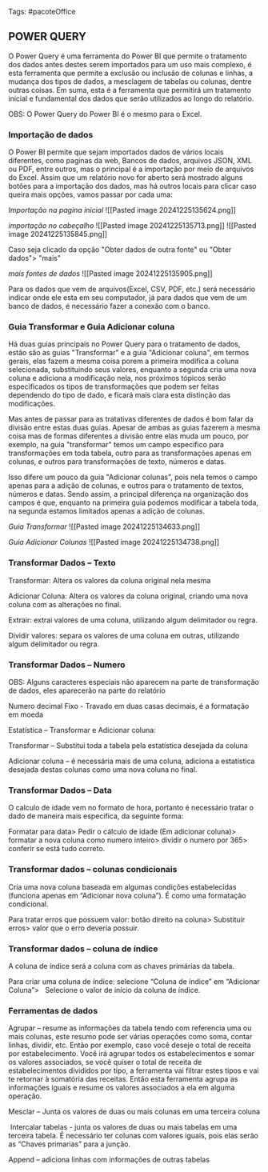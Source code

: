 Tags: #pacoteOffice

## **POWER QUERY**

O Power Query é uma ferramenta do Power BI que permite o tratamento dos dados antes destes serem importados para um uso mais complexo, é esta ferramenta que permite a exclusão ou inclusão de colunas e linhas, a mudança dos tipos de dados, a mesclagem de tabelas ou colunas, dentre outras coisas. Em suma, esta é a ferramenta que permitirá um tratamento inicial e fundamental dos dados que serão utilizados ao longo do relatório.

OBS: O Power Query do Power BI é o mesmo para o Excel.
### Importação de dados

O Power BI permite que sejam importados dados de vários locais diferentes, como paginas da web, Bancos de dados, arquivos JSON, XML ou PDF, entre outros, mas o principal é a importação por meio de arquivos do Excel. Assim que um relatório novo for aberto será mostrado alguns botões para a importação dos dados, mas há outros locais para clicar caso queira mais opções, vamos passar por cada uma:

*Importação na pagina inicial*
![[Pasted image 20241225135624.png]]

*importação no cabeçalho*
![[Pasted image 20241225135713.png]] ![[Pasted image 20241225135845.png]]

Caso seja clicado da opção "Obter dados de outra fonte" ou "Obter dados"> "mais"

*mais fontes de dados*
 ![[Pasted image 20241225135905.png]]

Para os dados que vem de arquivos(Excel, CSV, PDF, etc.) será necessário indicar onde ele esta em seu computador, já para dados que vem de um banco de dados, é necessário fazer a conexão com o banco.

### Guia Transformar e Guia Adicionar coluna

Há duas guias principais no Power Query para o tratamento de dados, estão são as guias "Transformar" e a guia "Adicionar coluna", em termos gerais, elas fazem a mesma coisa porem a primeira modifica a coluna selecionada, substituindo seus valores, enquanto a segunda cria uma nova coluna e adiciona a modificação nela, nos próximos tópicos serão especificados os tipos de transformações que podem ser feitas dependendo do tipo de dado, e ficará mais clara esta distinção das modificações. 

Mas antes de passar para as tratativas diferentes de dados é bom falar da divisão entre estas duas guias. Apesar de ambas as guias fazerem a mesma coisa mas de formas diferentes a divisão entre elas muda um pouco, por exemplo, na guia "transformar" temos um campo especifico para transformações em toda tabela, outro para as transformações apenas em colunas, e outros para transformações de texto, números e datas.

Isso difere um pouco da guia "Adicionar colunas", pois nela temos o campo apenas para a adição de colunas, e outros para o tratamento de textos, números e datas. Sendo assim, a principal diferença na organização dos campos é que, enquanto na primeira guia podemos modificar a tabela toda, na segunda estamos limitados apenas a adição de colunas.

*Guia Transformar*
![[Pasted image 20241225134633.png]]

*Guia Adicionar Colunas*
![[Pasted image 20241225134738.png]]
### Transformar Dados – Texto

Transformar: Altera os valores da coluna original nela mesma

Adicionar Coluna: Altera os valores da coluna original, criando uma nova coluna com as alterações no final.

Extrair: extrai valores de uma coluna, utilizando algum delimitador ou regra.

Dividir valores: separa os valores de uma coluna em outras, utilizando algum delimitador ou regra.

### Transformar Dados – Numero

OBS: Alguns caracteres especiais não aparecem na parte de transformação de dados, eles aparecerão na parte do relatório

Numero decimal Fixo - Travado em duas casas decimais, é a formatação em moeda

Estatística – Transformar e Adicionar coluna:  
  
Transformar – Substitui toda a tabela pela estatística desejada da coluna

Adicionar coluna – é necessária mais de uma coluna, adiciona a estatística desejada destas colunas como uma nova coluna no final.

### Transformar Dados – Data

O calculo de idade vem no formato de hora, portanto é necessário tratar o dado de maneira mais especifica, da seguinte forma:  
  
Formatar para data> Pedir o cálculo de idade (Em adicionar coluna)> formatar a nova coluna como numero inteiro> dividir o numero por 365> conferir se está tudo correto.

### Transformar dados – colunas condicionais

Cria uma nova coluna baseada em algumas condições estabelecidas (funciona apenas em “Adicionar nova coluna”). É como uma formatação condicional.

Para tratar erros que possuem valor: botão direito na coluna> Substituir erros> valor que o erro deveria possuir.

### Transformar dados – coluna de índice

A coluna de índice será a coluna com as chaves primárias da tabela.

Para criar uma coluna de índice: selecione “Coluna de índice” em “Adicionar Coluna”>   Selecione o valor de início da coluna de índice.

### Ferramentas de dados

Agrupar – resume as informações da tabela tendo com referencia uma ou mais colunas, este resumo pode ser várias operações como soma, contar linhas, dividir, etc. Então por exemplo, caso você deseje o total de receita por estabelecimento. Você irá agrupar todos os estabelecimentos e somar os valores associados, se você quiser o total de receita de estabelecimentos divididos por tipo, a ferramenta vai filtrar estes tipos e vai te retornar à somatória das receitas. Então esta ferramenta agrupa as informações iguais e resume os valores associados a ela em alguma operação.

Mesclar – Junta os valores de duas ou mais colunas em uma terceira coluna

 Intercalar tabelas - junta os valores de duas ou mais tabelas em uma terceira tabela. É necessário ter colunas com valores iguais, pois elas serão as “Chaves primarias” para a junção.

Append – adiciona linhas com informações de outras tabelas